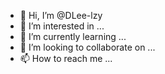 - 👋 Hi, I’m @DLee-lzy
- 👀 I’m interested in ...
- 🌱 I’m currently learning ...
- 💞️ I’m looking to collaborate on ...
- 📫 How to reach me ...

<!---
DLee-lzy/DLee-lzy is a ✨ special ✨ repository because its `README.md` (this file) appears on your GitHub profile.
You can click the Preview link to take a look at your changes.
--->
